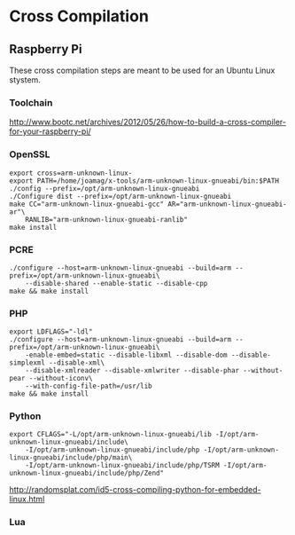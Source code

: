 # Cross Compilation

## Raspberry Pi

These cross compilation steps are meant to be used for an Ubuntu Linux stystem.

### Toolchain

http://www.bootc.net/archives/2012/05/26/how-to-build-a-cross-compiler-for-your-raspberry-pi/

### OpenSSL

    export cross=arm-unknown-linux-
    export PATH=/home/joamag/x-tools/arm-unknown-linux-gnueabi/bin:$PATH
    ./config --prefix=/opt/arm-unknown-linux-gnueabi
    ./Configure dist --prefix=/opt/arm-unknown-linux-gnueabi
    make CC="arm-unknown-linux-gnueabi-gcc" AR="arm-unknown-linux-gnueabi-ar"\
        RANLIB="arm-unknown-linux-gnueabi-ranlib"
    make install

### PCRE

    ./configure --host=arm-unknown-linux-gnueabi --build=arm --prefix=/opt/arm-unknown-linux-gnueabi\
        --disable-shared --enable-static --disable-cpp
    make && make install

### PHP

    export LDFLAGS="-ldl"
    ./configure --host=arm-unknown-linux-gnueabi --build=arm --prefix=/opt/arm-unknown-linux-gnueabi\
        -enable-embed=static --disable-libxml --disable-dom --disable-simplexml --disable-xml\
        --disable-xmlreader --disable-xmlwriter --disable-phar --without-pear --without-iconv\
        --with-config-file-path=/usr/lib
    make && make install
 
### Python

    export CFLAGS="-L/opt/arm-unknown-linux-gnueabi/lib -I/opt/arm-unknown-linux-gnueabi/include\
        -I/opt/arm-unknown-linux-gnueabi/include/php -I/opt/arm-unknown-linux-gnueabi/include/php/main\
        -I/opt/arm-unknown-linux-gnueabi/include/php/TSRM -I/opt/arm-unknown-linux-gnueabi/include/php/Zend"

http://randomsplat.com/id5-cross-compiling-python-for-embedded-linux.html

### Lua
